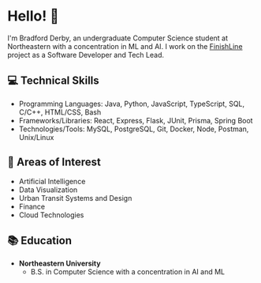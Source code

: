 # Hello! :wave:

I'm Bradford Derby, an undergraduate Computer Science student at Northeastern with a concentration in ML and AI. I work on the [FinishLine](https://github.com/Northeastern-Electric-Racing/FinishLine)
 project as a Software Developer and Tech Lead.


## :computer: Technical Skills
- Programming Languages: Java, Python, JavaScript, TypeScript, SQL, C/C++, HTML/CSS, Bash
- Frameworks/Libraries: React, Express, Flask, JUnit, Prisma, Spring Boot
- Technologies/Tools: MySQL, PostgreSQL, Git, Docker, Node, Postman, Unix/Linux

## :brain: Areas of Interest
- Artificial Intelligence
- Data Visualization
- Urban Transit Systems and Design
- Finance
- Cloud Technologies

## :books: Education
- **Northeastern University**
  - B.S. in Computer Science with a concentration in AI and ML
